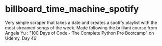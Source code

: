 # billboard_time_machine_spotify
Very simple scraper that takes a date and creates a spotify playlist with the most streamed songs of the week.
Made following the brilliant course from Angela Yu : "100 Days of Code - The Complete Python Pro Bootcamp" on Udemy, Day 46

